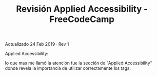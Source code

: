 ﻿---
layout: post
title: Revisión Applied Accessibility - FreeCodeCamp
categories: [frontend]
image: https://www.explore-group.com/storage/images-processed/w-1500_h-auto_m-fit_s-any__Free-code-camp-banner.jpg
---
Actualizado 24 Feb 2019 · Rev 1
      

Applied Accessibility:

lo que mas me llamó la atención fue la sección de "Applied Accessibility" donde revela la importancia de utilizar correctamente los tags.
